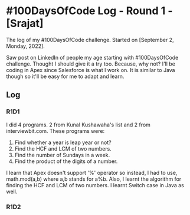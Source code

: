 # #100DaysOfCode Log - Round 1 - [Srajat]

The log of my #100DaysOfCode challenge. Started on [September 2, Monday, 2022].

Saw post on LinkedIn of people my age starting with #100DaysOfCode challenge. Thought I should give it a try too. Because, why not?
I'll be coding in Apex since Salesforce is what I work on. It is similar to Java though so it'll be easy for me to adapt and learn.

## Log

### R1D1

I did 4 programs. 2 from Kunal Kushawaha's list and 2 from interviewbit.com.
These programs were:

1. Find whether a year is leap year or not?
2. Find the HCF and LCM of two numbers.
3. Find the number of Sundays in a week.
4. Find the product of the digits of a number.

I learn that Apex doesn't support '%' operator so instead, I had to use, math.mod(a,b) where a,b stands for a%b. Also, I learnt the algorithm for finding the HCF and LCM of two numbers. I learnt Switch case in Java as well.

### R1D2
